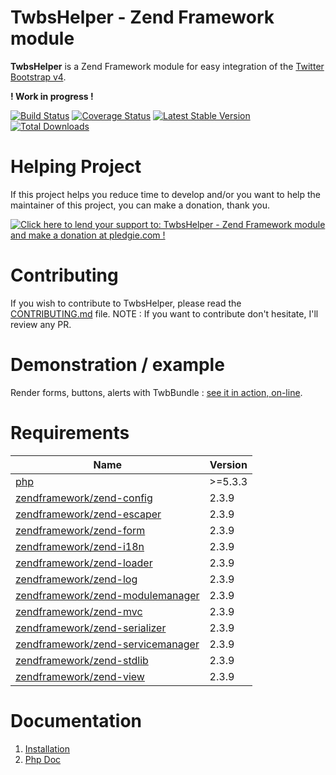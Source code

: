 # TwbsHelper - Zend Framework module

__TwbsHelper__ is a Zend Framework module for easy integration of the [Twitter Bootstrap v4](https://v4-alpha.getbootstrap.com/).

__! Work in progress !__

[![Build Status](https://travis-ci.org/neilime/zf-twbs-helper-module.svg?branch=master)](https://travis-ci.org/neilime/zf-twbs-helper-module)
[![Coverage Status](https://coveralls.io/repos/github/neilime/zf-twbs-helper-module/badge.svg)](https://coveralls.io/github/neilime/zf-twbs-helper-module)
[![Latest Stable Version](https://poser.pugx.org/neilime/zf-twbs-helper-module/v/stable.png)](https://packagist.org/packages/neilime/zf-twbs-helper-module)
[![Total Downloads](https://poser.pugx.org/neilime/zf-twbs-helper-module/downloads.png)](https://packagist.org/packages/neilime/zf-twbs-helper-module)

# Helping Project

If this project helps you reduce time to develop and/or you want to help the maintainer of this project, you can make a donation, thank you.

<a href='https://pledgie.com/campaigns/33297'><img alt='Click here to lend your support to: TwbsHelper - Zend Framework module and make a donation at pledgie.com !' src='https://pledgie.com/campaigns/33297.png?skin_name=chrome' border='0' ></a>

# Contributing

If you wish to contribute to TwbsHelper, please read the [CONTRIBUTING.md](CONTRIBUTING.md) file.
NOTE : If you want to contribute don't hesitate, I'll review any PR.

# Demonstration / example

Render forms, buttons, alerts with TwbBundle : [see it in action, on-line](https://neilime.github.io/zf-twbs-helper-module/demo.html).

# Requirements

Name | Version
-----|--------
[php](https://secure.php.net/) | >=5.3.3
[zendframework/zend-config](https://github.com/zendframework/zend-config) | 2.3.9
[zendframework/zend-escaper](https://github.com/zendframework/zend-escaper) | 2.3.9
[zendframework/zend-form](https://github.com/zendframework/zend-form) | 2.3.9
[zendframework/zend-i18n](https://github.com/zendframework/zend-i18n) | 2.3.9
[zendframework/zend-loader](https://github.com/zendframework/zend-loader) | 2.3.9
[zendframework/zend-log](https://github.com/zendframework/zend-log) | 2.3.9
[zendframework/zend-modulemanager](https://github.com/zendframework/zend-modulemanager) | 2.3.9
[zendframework/zend-mvc](https://github.com/zendframework/zend-mvc) | 2.3.9
[zendframework/zend-serializer](https://github.com/zendframework/zend-serializer) | 2.3.9
[zendframework/zend-servicemanager](https://github.com/zendframework/zend-servicemanager) | 2.3.9
[zendframework/zend-stdlib](https://github.com/zendframework/zend-stdlib) | 2.3.9
[zendframework/zend-view](https://github.com/zendframework/zend-view) | 2.3.9

# Documentation

  1. [Installation](https://github.com/neilime/zf-twbs-helper-module/wiki/Installation)
  2. [Php Doc](https://neilime.github.io/zf-twbs-helper-module/phpdoc)
